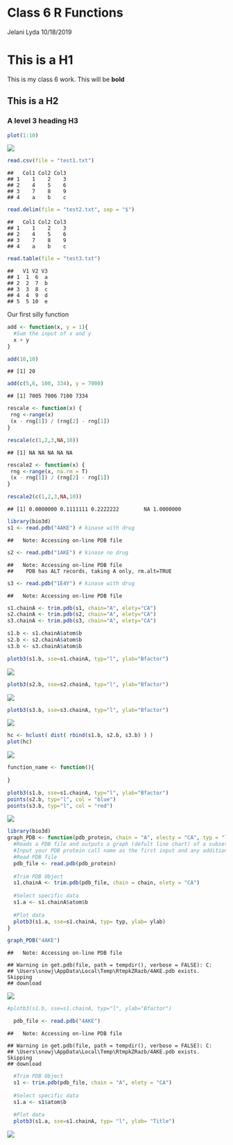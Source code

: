 Class 6 R Functions
================
Jelani Lyda
10/18/2019

# This is a H1

This is my class 6 work. This will be **bold**

## This is a H2

### A level 3 heading H3

``` r
plot(1:10)
```

![](Class06_files/figure-gfm/unnamed-chunk-1-1.png)<!-- -->

``` r
read.csv(file = "test1.txt")
```

    ##   Col1 Col2 Col3
    ## 1    1    2    3
    ## 2    4    5    6
    ## 3    7    8    9
    ## 4    a    b    c

``` r
read.delim(file = "test2.txt", sep = "$")
```

    ##   Col1 Col2 Col3
    ## 1    1    2    3
    ## 2    4    5    6
    ## 3    7    8    9
    ## 4    a    b    c

``` r
read.table(file = "test3.txt")
```

    ##   V1 V2 V3
    ## 1  1  6  a
    ## 2  2  7  b
    ## 3  3  8  c
    ## 4  4  9  d
    ## 5  5 10  e

Our first silly function

``` r
add <- function(x, y = 1){
  #Sum the input of x and y
  x + y
}
```

``` r
add(10,10)
```

    ## [1] 20

``` r
add(c(5,6, 100, 334), y = 7000)
```

    ## [1] 7005 7006 7100 7334

``` r
rescale <- function(x) {
 rng <-range(x)
 (x - rng[1]) / (rng[2] - rng[1])
}

rescale(c(1,2,3,NA,10))
```

    ## [1] NA NA NA NA NA

``` r
rescale2 <- function(x) {
 rng <-range(x, na.rm = T)
 (x - rng[1]) / (rng[2] - rng[1])
}

rescale2(c(1,2,3,NA,10))
```

    ## [1] 0.0000000 0.1111111 0.2222222        NA 1.0000000

``` r
library(bio3d)
s1 <- read.pdb("4AKE") # kinase with drug
```

    ##   Note: Accessing on-line PDB file

``` r
s2 <- read.pdb("1AKE") # kinase no drug
```

    ##   Note: Accessing on-line PDB file
    ##    PDB has ALT records, taking A only, rm.alt=TRUE

``` r
s3 <- read.pdb("1E4Y") # kinase with drug
```

    ##   Note: Accessing on-line PDB file

``` r
s1.chainA <- trim.pdb(s1, chain="A", elety="CA")
s2.chainA <- trim.pdb(s2, chain="A", elety="CA")
s3.chainA <- trim.pdb(s3, chain="A", elety="CA")

s1.b <- s1.chainA$atom$b
s2.b <- s2.chainA$atom$b
s3.b <- s3.chainA$atom$b

plotb3(s1.b, sse=s1.chainA, typ="l", ylab="Bfactor")
```

![](Class06_files/figure-gfm/unnamed-chunk-7-1.png)<!-- -->

``` r
plotb3(s2.b, sse=s2.chainA, typ="l", ylab="Bfactor")
```

![](Class06_files/figure-gfm/unnamed-chunk-7-2.png)<!-- -->

``` r
plotb3(s3.b, sse=s3.chainA, typ="l", ylab="Bfactor")
```

![](Class06_files/figure-gfm/unnamed-chunk-7-3.png)<!-- -->

``` r
hc <- hclust( dist( rbind(s1.b, s2.b, s3.b) ) )
plot(hc)
```

![](Class06_files/figure-gfm/unnamed-chunk-7-4.png)<!-- -->

``` r
function_name <- function(){
  
}
```

``` r
plotb3(s1.b, sse=s1.chainA, typ="l", ylab="Bfactor")
points(s2.b, typ="l", col = "blue")
points(s3.b, typ="l", col = "red")
```

![](Class06_files/figure-gfm/unnamed-chunk-8-1.png)<!-- -->

``` r
library(bio3d)
graph_PDB <- function(pdb_protein, chain = "A", electy = "CA", typ = "l", ylab = "Bfactor"){
  #Reads a PDB file and outputs a graph (defult line chart) of a subset of the sequence
  #Input your PDB protein call name as the first input and any additional specifications
  #Read PDB file
  pdb_file <- read.pdb(pdb_protein)
  
  #Trim PDB Object
  s1.chainA <- trim.pdb(pdb_file, chain = chain, elety = "CA")
  
  #Select specific data
  s1.a <- s1.chainA$atom$b
  
  #Plot data
  plotb3(s1.a, sse=s1.chainA, typ= typ, ylab= ylab)
}

graph_PDB("4AKE")
```

    ##   Note: Accessing on-line PDB file

    ## Warning in get.pdb(file, path = tempdir(), verbose = FALSE): C:
    ## \Users\snowj\AppData\Local\Temp\RtmpkZRazb/4AKE.pdb exists. Skipping
    ## download

![](Class06_files/figure-gfm/unnamed-chunk-9-1.png)<!-- -->

``` r
#plotb3(s1.b, sse=s1.chainA, typ="l", ylab="Bfactor")
```

``` r
  pdb_file <- read.pdb("4AKE")
```

    ##   Note: Accessing on-line PDB file

    ## Warning in get.pdb(file, path = tempdir(), verbose = FALSE): C:
    ## \Users\snowj\AppData\Local\Temp\RtmpkZRazb/4AKE.pdb exists. Skipping
    ## download

``` r
  #Trim PDB Object
  s1 <- trim.pdb(pdb_file, chain = "A", elety = "CA")
  
  #Select specific data
  s1.a <- s1$atom$b
  
  #Plot data
  plotb3(s1.a, sse=s1.chainA, typ= "l", ylab= "Title")
```

![](Class06_files/figure-gfm/unnamed-chunk-10-1.png)<!-- -->
